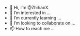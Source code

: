 - 👋 Hi, I’m @ZhihanX
- 👀 I’m interested in ...
- 🌱 I’m currently learning ...
- 💞️ I’m looking to collaborate on ...
- 📫 How to reach me ...

<!---
ZhihanX/ZhihanX is a ✨ special ✨ repository because its `README.md` (this file) appears on your GitHub profile.
You can click the Preview link to take a look at your changes.
--->
